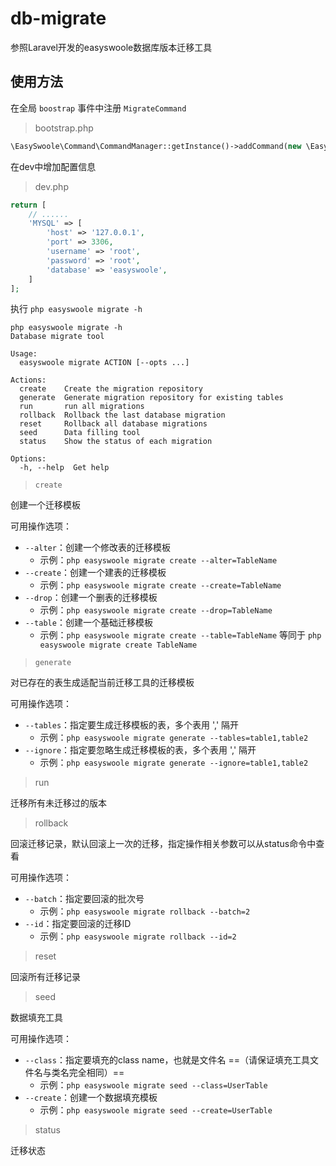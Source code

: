 # db-migrate

参照Laravel开发的easyswoole数据库版本迁移工具

## 使用方法

在全局 `boostrap` 事件中注册 `MigrateCommand` 

> bootstrap.php

```php
\EasySwoole\Command\CommandManager::getInstance()->addCommand(new \EasySwoole\DatabaseMigrate\Command\MigrateCommand());
```

在dev中增加配置信息

> dev.php

```php
return [
    // ......
    'MYSQL' => [
        'host' => '127.0.0.1',
        'port' => 3306,
        'username' => 'root',
        'password' => 'root',
        'database' => 'easyswoole',
    ]
];
```

执行 `php easyswoole migrate -h`

```shell
php easyswoole migrate -h
Database migrate tool

Usage:
  easyswoole migrate ACTION [--opts ...]

Actions:
  create    Create the migration repository
  generate  Generate migration repository for existing tables
  run       run all migrations
  rollback  Rollback the last database migration
  reset     Rollback all database migrations
  seed      Data filling tool
  status    Show the status of each migration

Options:
  -h, --help  Get help
```

> `create`  

创建一个迁移模板

可用操作选项：

- `--alter`：创建一个修改表的迁移模板
  - 示例：`php easyswoole migrate create --alter=TableName`
- `--create`：创建一个建表的迁移模板
  - 示例：`php easyswoole migrate create --create=TableName`
- `--drop`：创建一个删表的迁移模板
  - 示例：`php easyswoole migrate create --drop=TableName`
- `--table`：创建一个基础迁移模板
  - 示例：`php easyswoole migrate create --table=TableName`  等同于 `php easyswoole migrate create TableName`

> `generate` 

对已存在的表生成适配当前迁移工具的迁移模板

可用操作选项：

- `--tables`：指定要生成迁移模板的表，多个表用 ',' 隔开
  - 示例：`php easyswoole migrate generate --tables=table1,table2`
- `--ignore`：指定要忽略生成迁移模板的表，多个表用 ',' 隔开
  - 示例：`php easyswoole migrate generate --ignore=table1,table2`

> run

迁移所有未迁移过的版本

> rollback

回滚迁移记录，默认回滚上一次的迁移，指定操作相关参数可以从status命令中查看

可用操作选项：

- `--batch`：指定要回滚的批次号 
  - 示例：`php easyswoole migrate rollback --batch=2`
- `--id`：指定要回滚的迁移ID
  - 示例：`php easyswoole migrate rollback --id=2`

> reset

回滚所有迁移记录

> seed

数据填充工具

可用操作选项：

- `--class`：指定要填充的class name，也就是文件名 ==（请保证填充工具文件名与类名完全相同）== 
  - 示例：`php easyswoole migrate seed --class=UserTable`
- `--create`：创建一个数据填充模板
  - 示例：`php easyswoole migrate seed --create=UserTable`

> status

迁移状态